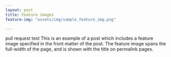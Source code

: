 ```yaml
---
layout: post
title: Feature images
feature-img: "assets/img/sample_feature_img.png"

---
```

pull request test
This is an example of a post which includes a feature image specified in the front matter of the post. The feature image spans the full-width of the page, and is shown with the title on permalink pages.
